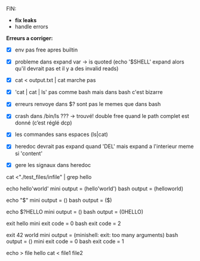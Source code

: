 FIN:

- **fix leaks**
- handle errors

**Erreurs a corriger:**

-[x] env pas free apres builtin
-[x] probleme dans expand var -> is quoted (echo '$SHELL' expand alors qu'il devrait pas et il y a des invalid reads)
-[x] cat < output.txt | cat  marche pas
-[x] 'cat | cat | ls' pas comme bash mais dans bash c'est bizarre
-[x] erreurs renvoye dans $? sont pas le memes que dans bash
-[x] crash dans /bin/ls ???
 -> trouvé! double free quand le path complet est donné (c’est réglé dcp)

-[x] les commandes sans espaces (ls|cat)
-[x] heredoc devrait pas expand quand 'DEL' mais expand a l'interieur meme si 'content' 
-[x] gere les signaux dans heredoc

cat <"./test_files/infile" | grep hello

echo hello'world' 
mini output = (hello'world')
bash output = (helloworld)

echo "$" 
mini output = ()
bash output = ($)

echo $?HELLO 
mini output = ()
bash output = (0HELLO)

exit hello 
mini exit code = 0
bash exit code = 2

exit 42 world 
mini output = (minishell: exit: too many arguments)
bash output = ()
mini exit code = 0
bash exit code = 1

echo > file hello
cat < file1 file2